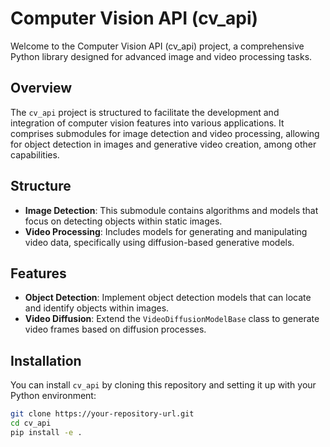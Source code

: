 # Computer Vision API (cv_api)

Welcome to the Computer Vision API (cv_api) project, a comprehensive Python library designed for advanced image and video processing tasks.

## Overview

The `cv_api` project is structured to facilitate the development and integration of computer vision features into various applications. It comprises submodules for image detection and video processing, allowing for object detection in images and generative video creation, among other capabilities.

## Structure

- **Image Detection**: This submodule contains algorithms and models that focus on detecting objects within static images.
- **Video Processing**: Includes models for generating and manipulating video data, specifically using diffusion-based generative models.

## Features

- **Object Detection**: Implement object detection models that can locate and identify objects within images.
- **Video Diffusion**: Extend the `VideoDiffusionModelBase` class to generate video frames based on diffusion processes.

## Installation

You can install `cv_api` by cloning this repository and setting it up with your Python environment:

```bash
git clone https://your-repository-url.git
cd cv_api
pip install -e .
```
